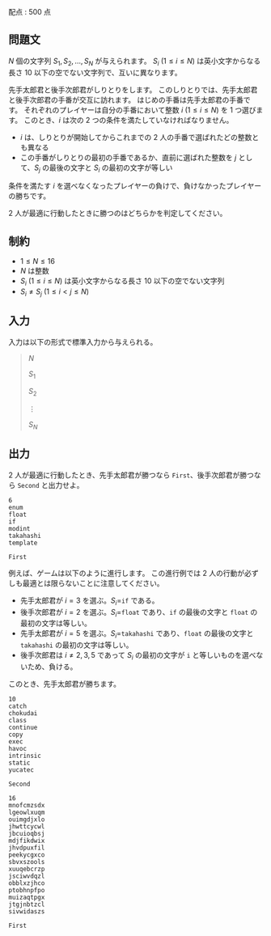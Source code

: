 配点 : $500$ 点

## 問題文

$N$ 個の文字列 $S _ 1,S _ 2,\ldots,S _ N$ が与えられます。
$S _ i\ (1\leq i\leq N)$ は英小文字からなる長さ $10$ 以下の空でない文字列で、互いに異なります。

先手太郎君と後手次郎君がしりとりをします。
このしりとりでは、先手太郎君と後手次郎君の手番が交互に訪れます。
はじめの手番は先手太郎君の手番です。
それぞれのプレイヤーは自分の手番において整数 $i\ (1\leq i\leq N)$ を $1$ つ選びます。
このとき、$i$ は次の $2$ つの条件を満たしていなければなりません。

- $i$ は、しりとりが開始してからこれまでの $2$ 人の手番で選ばれたどの整数とも異なる
- この手番がしりとりの最初の手番であるか、直前に選ばれた整数を $j$ として、$S _ j$ の最後の文字と $S _ i$ の最初の文字が等しい

条件を満たす $i$ を選べなくなったプレイヤーの負けで、負けなかったプレイヤーの勝ちです。

$2$ 人が最適に行動したときに勝つのはどちらかを判定してください。

## 制約

- $1 \leq N \leq 16$
- $N$ は整数
- $S _ i\ (1\leq i\leq N)$ は英小文字からなる長さ $10$ 以下の空でない文字列
- $S _ i\neq S _ j\ (1\leq i\lt j\leq N)$

## 入力

入力は以下の形式で標準入力から与えられる。

> $N$
> 
> $S_1$
> 
> $S_2$
> 
> $\vdots$
> 
> $S_N$

## 出力

$2$ 人が最適に行動したとき、先手太郎君が勝つなら `First`、後手次郎君が勝つなら `Second` と出力せよ。

```input1
6
enum
float
if
modint
takahashi
template
```

```output1
First
```

例えば、ゲームは以下のように進行します。
この進行例では $2$ 人の行動が必ずしも最適とは限らないことに注意してください。

- 先手太郎君が $i=3$ を選ぶ。$S _ i=$`if` である。
- 後手次郎君が $i=2$ を選ぶ。$S _ i=$`float` であり、`if` の最後の文字と `float` の最初の文字は等しい。
- 先手太郎君が $i=5$ を選ぶ。$S _ i=$`takahashi` であり、`float` の最後の文字と `takahashi` の最初の文字は等しい。
- 後手次郎君は $i\neq2,3,5$ であって $S _ i$ の最初の文字が `i` と等しいものを選べないため、負ける。

このとき、先手太郎君が勝ちます。

```input2
10
catch
chokudai
class
continue
copy
exec
havoc
intrinsic
static
yucatec
```

```output2
Second
```

```input3
16
mnofcmzsdx
lgeowlxuqm
ouimgdjxlo
jhwttcycwl
jbcuioqbsj
mdjfikdwix
jhvdpuxfil
peekycgxco
sbvxszools
xuuqebcrzp
jsciwvdqzl
obblxzjhco
ptobhnpfpo
muizaqtpgx
jtgjnbtzcl
sivwidaszs
```

```output3
First
```